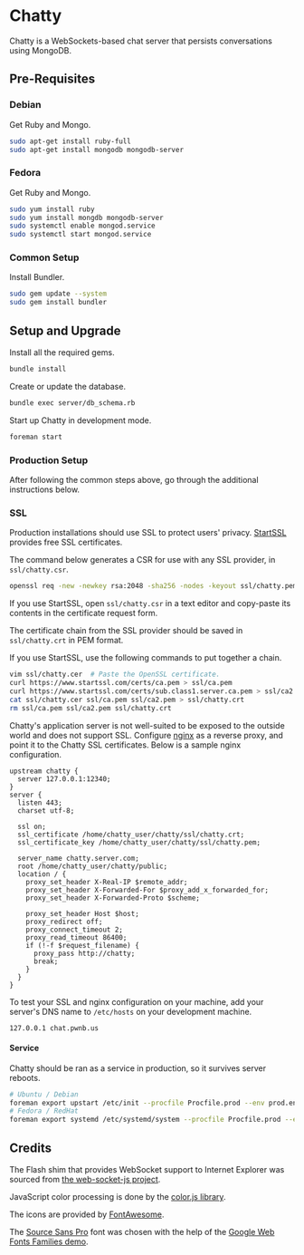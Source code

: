 # Chatty

Chatty is a WebSockets-based chat server that persists conversations using
MongoDB.

## Pre-Requisites

### Debian

Get Ruby and Mongo.

```bash
sudo apt-get install ruby-full
sudo apt-get install mongodb mongodb-server
```

### Fedora

Get Ruby and Mongo.

```bash
sudo yum install ruby
sudo yum install mongdb mongodb-server
sudo systemctl enable mongod.service
sudo systemctl start mongod.service
```

### Common Setup

Install Bundler.

```bash
sudo gem update --system
sudo gem install bundler
```


## Setup and Upgrade

Install all the required gems.

```bash
bundle install
```

Create or update the database.

```bash
bundle exec server/db_schema.rb
```

Start up Chatty in development mode.

```bash
foreman start
```


### Production Setup

After following the common steps above, go through the additional instructions
below.

### SSL

Production installations should use SSL to protect users' privacy.
[StartSSL](https://www.startssl.com/?app=1) provides free SSL certificates.

The
command below generates a CSR for use with any SSL provider, in
`ssl/chatty.csr`.

```bash
openssl req -new -newkey rsa:2048 -sha256 -nodes -keyout ssl/chatty.pem -out ssl/chatty.csr
```

If you use StartSSL, open `ssl/chatty.csr` in a text editor and copy-paste its
contents in the certificate request form.

The certificate chain from the SSL provider should be saved in `ssl/chatty.crt`
in PEM format.

If you use StartSSL, use the following commands to put together a chain.

```bash
vim ssl/chatty.cer  # Paste the OpenSSL certificate.
curl https://www.startssl.com/certs/ca.pem > ssl/ca.pem
curl https://www.startssl.com/certs/sub.class1.server.ca.pem > ssl/ca2.pem
cat ssl/chatty.cer ssl/ca.pem ssl/ca2.pem > ssl/chatty.crt
rm ssl/ca.pem ssl/ca2.pem ssl/chatty.crt
```

Chatty's application server is not well-suited to be exposed to the outside
world and does not support SSL. Configure [nginx](http://nginx.org) as a
reverse proxy, and point it to the Chatty SSL certificates. Below is a sample
nginx configuration.

```
upstream chatty {
  server 127.0.0.1:12340;
}
server {
  listen 443;
  charset utf-8;

  ssl on;
  ssl_certificate /home/chatty_user/chatty/ssl/chatty.crt;
  ssl_certificate_key /home/chatty_user/chatty/ssl/chatty.pem;

  server_name chatty.server.com;
  root /home/chatty_user/chatty/public;
  location / {
    proxy_set_header X-Real-IP $remote_addr;
    proxy_set_header X-Forwarded-For $proxy_add_x_forwarded_for;
    proxy_set_header X-Forwarded-Proto $scheme;

    proxy_set_header Host $host;
    proxy_redirect off;
    proxy_connect_timeout 2;
    proxy_read_timeout 86400;
    if (!-f $request_filename) {
      proxy_pass http://chatty;
      break;
    }
  }
}
```

To test your SSL and nginx configuration on your machine, add your server's
DNS name to `/etc/hosts` on your development machine.

```
127.0.0.1 chat.pwnb.us
```

#### Service

Chatty should be ran as a service in production, so it survives server reboots.

```bash
# Ubuntu / Debian
foreman export upstart /etc/init --procfile Procfile.prod --env prod.env --user $USER --port 12340
# Fedora / RedHat
foreman export systemd /etc/systemd/system --procfile Procfile.prod --env prod.env --user $USER --port 12340
```


## Credits

The Flash shim that provides WebSocket support to Internet Explorer was sourced
from [the web-socket-js project](https://github.com/gimite/web-socket-js).

JavaScript color processing is done by the
[color.js library](https://github.com/harthur/color).

The icons are provided by
[FontAwesome](http://fortawesome.github.com/Font-Awesome/).

The [Source Sans Pro](http://www.google.com/webfonts/specimen/Source%20Sans%20Pro)
font was chosen with the help of the
[Google Web Fonts Families demo](http://somadesign.ca/demos/better-google-fonts/).
